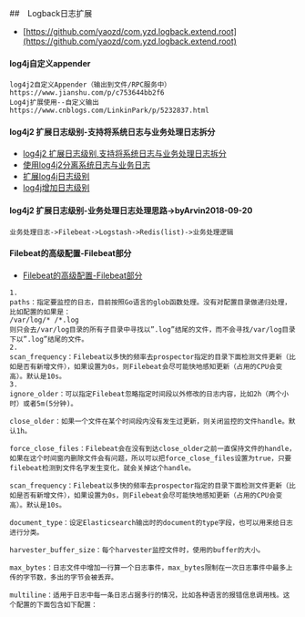 ##　Logback日志扩展
- [https://github.com/yaozd/com.yzd.logback.extend.root](https://github.com/yaozd/com.yzd.logback.extend.root)

#### log4j自定义appender
```
log4j2自定义Appender（输出到文件/RPC服务中）
https://www.jianshu.com/p/c753644bb2f6
Log4j扩展使用--自定义输出
https://www.cnblogs.com/LinkinPark/p/5232837.html
```
#### log4j2 扩展日志级别-支持将系统日志与业务处理日志拆分
- [log4j2 扩展日志级别,支持将系统日志与业务处理日志拆分](https://www.cnblogs.com/jessezeng/p/5446518.html)
- [使用log4j2分离系统日志与业务日志](https://www.cnblogs.com/jessezeng/p/5446589.html)
- [扩展log4j日志级别](http://blog.51cto.com/bzlring/1359292)
- [log4j增加日志级别](http://jn-nian.iteye.com/blog/1457325)


#### log4j2 扩展日志级别-业务处理日志处理思路->byArvin2018-09-20

```
业务处理日志->Filebeat->Logstash->Redis(list)->业务处理逻辑
```

#### Filebeat的高级配置-Filebeat部分
- [Filebeat的高级配置-Filebeat部分](https://blog.csdn.net/a464057216/article/details/51233375)
```
1.
paths：指定要监控的日志，目前按照Go语言的glob函数处理。没有对配置目录做递归处理，比如配置的如果是：
/var/log/* /*.log
则只会去/var/log目录的所有子目录中寻找以”.log”结尾的文件，而不会寻找/var/log目录下以”.log”结尾的文件。
2.
scan_frequency：Filebeat以多快的频率去prospector指定的目录下面检测文件更新（比如是否有新增文件），如果设置为0s，则Filebeat会尽可能快地感知更新（占用的CPU会变高）。默认是10s。
3.
ignore_older：可以指定Filebeat忽略指定时间段以外修改的日志内容，比如2h（两个小时）或者5m(5分钟)。

close_older：如果一个文件在某个时间段内没有发生过更新，则关闭监控的文件handle。默认1h。

force_close_files：Filebeat会在没有到达close_older之前一直保持文件的handle，如果在这个时间窗内删除文件会有问题，所以可以把force_close_files设置为true，只要filebeat检测到文件名字发生变化，就会关掉这个handle。

scan_frequency：Filebeat以多快的频率去prospector指定的目录下面检测文件更新（比如是否有新增文件），如果设置为0s，则Filebeat会尽可能快地感知更新（占用的CPU会变高）。默认是10s。

document_type：设定Elasticsearch输出时的document的type字段，也可以用来给日志进行分类。

harvester_buffer_size：每个harvester监控文件时，使用的buffer的大小。

max_bytes：日志文件中增加一行算一个日志事件，max_bytes限制在一次日志事件中最多上传的字节数，多出的字节会被丢弃。

multiline：适用于日志中每一条日志占据多行的情况，比如各种语言的报错信息调用栈。这个配置的下面包含如下配置：
```